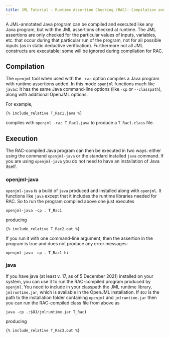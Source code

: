 ```yaml
---
title: JML Tutorial - Runtime Assertion Checking (RAC): Compilation and Execution
---
```


A JML-annotated Java program can be compiled and executed like any Java program, but with the JML assertions checked at runtime.
The JML assertions are only checked for the particular values of inputs, variables, etc. that occur during that particular run
of the program, not for all possible inputs (as in static deductive verification). Furthermore not all JML constructs are executable;
some will be ignored during compilation for RAC.

## Compilation

The `openjml` tool when used with the `-rac` option compiles a Java program with runtime assertions added. In this mode `openjml`
functions much like `javac`: it has the same Java command-line options (like `-cp` or `--classpath`), along with additional OpenJML
options.

For example,
```
{% include_relative T_Rac1.java %}
```
compiles with `openjml -rac T_Rac1.java` to produce a `T_Rac1.class` file.


## Execution

The RAC-compiled Java program can then be executed in two ways: either using the command `openjml-java` or the standard installed `java` command.
If you are using `openjml-java` you do not need to have an installation of Java itself.

### openjml-java

`openjml-java` is a build of `java` produced and installed along with `openjml`. It functions like `java` except that it includes the 
runtime libraries needed for RAC. So to run the program compiled above one just executes

`openjml-java -cp . T_Rac1`

producing
```
{% include_relative T_Rac2.out %}
```

If you run it with one command-line argument, then the assertion in the program is true and does not produce any error messages:

`openjml-java -cp . T_Rac1 hi`

### java
If you have java (at least v. 17, as of 5 December 2021) installed on your system, you can use it to run the RAC-compiled program produced by `openjml`. You need to include in your classpath the JML runtime library, `jmlruntime.jar`, which is available in the OpenJML installation. 
If `$OJ` is the path to the installation folder containing `openjml` and `jmlruntime.jar` then you can run the RAC-compiled class file from 
above as

`java -cp .:$OJ/jmlruntime.jar T_Rac1`

producing
```
{% include_relative T_Rac3.out %}
``` 


